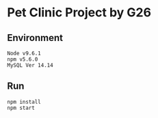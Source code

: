 # Pet Clinic Project by G26

## Environment
```
Node v9.6.1
npm v5.6.0
MySQL Ver 14.14
```
## Run
```
npm install
npm start
```